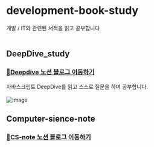 # development-book-study

개발 / IT와 관련된 서적을 읽고 공부합니다
<br>
<br>

## DeepDive_study
### [ 🍎Deepdive 노션 블로그 이동하기 ](https://www.notion.so/fun-blog/BOOK-STUDY-DeepDive-05556ff8349543cb8ccf7d07ccf8a254)
자바스크립트 DeepDive를 읽고 스스로 질문을 하며 공부합니다. <br>
<br>
![image](https://github.com/thdud2262/DeepDive_study/assets/85012454/25ee46e6-5ad0-436e-bd4f-f1647b37fdae)

## Computer-sience-note
### [ 🍋CS-note 노션 블로그 이동하기 ](https://www.notion.so/fun-blog/CS-65be4526d54b47f8a320409f7f9f30cb)

